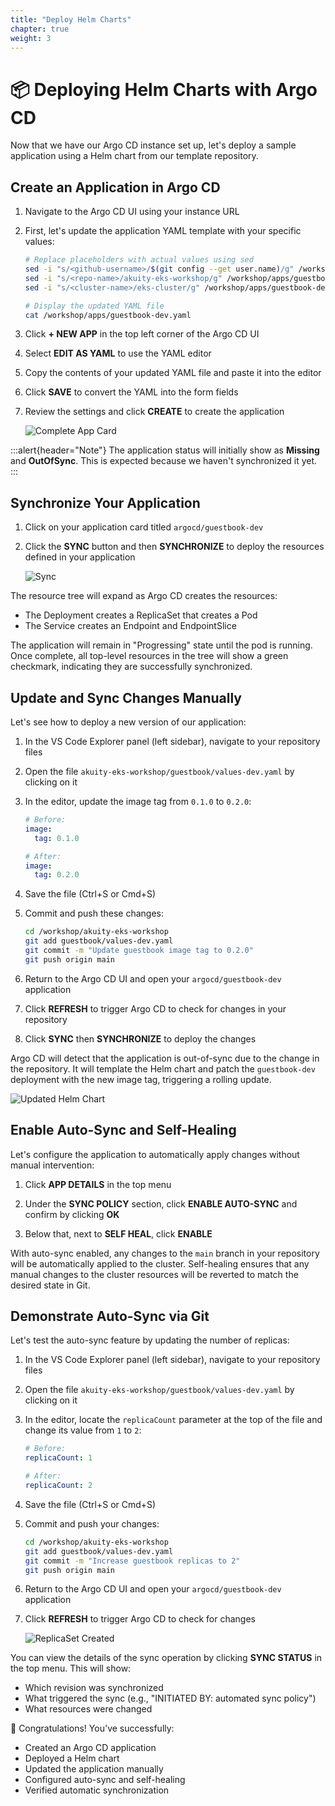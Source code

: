 ```yaml
---
title: "Deploy Helm Charts"
chapter: true
weight: 3
---
```


# 📦 Deploying Helm Charts with Argo CD

Now that we have our Argo CD instance set up, let's deploy a sample application using a Helm chart from our template repository.

## Create an Application in Argo CD

1. Navigate to the Argo CD UI using your instance URL

2. First, let's update the application YAML template with your specific values:

   ```bash
   # Replace placeholders with actual values using sed
   sed -i "s/<github-username>/$(git config --get user.name)/g" /workshop/apps/guestbook-dev.yaml
   sed -i "s/<repo-name>/akuity-eks-workshop/g" /workshop/apps/guestbook-dev.yaml
   sed -i "s/<cluster-name>/eks-cluster/g" /workshop/apps/guestbook-dev.yaml
   
   # Display the updated YAML file
   cat /workshop/apps/guestbook-dev.yaml
   ```

3. Click **+ NEW APP** in the top left corner of the Argo CD UI

4. Select **EDIT AS YAML** to use the YAML editor

5. Copy the contents of your updated YAML file and paste it into the editor

6. Click **SAVE** to convert the YAML into the form fields

7. Review the settings and click **CREATE** to create the application

   ![Complete App Card](/images/ArgoCDCompleteApplication.png)

:::alert{header="Note"}
The application status will initially show as **Missing** and **OutOfSync**. This is expected because we haven't synchronized it yet.
:::

## Synchronize Your Application

1. Click on your application card titled `argocd/guestbook-dev`

2. Click the **SYNC** button and then **SYNCHRONIZE** to deploy the resources defined in your application
   
   ![Sync](/images/ArgoCDSync.png)

The resource tree will expand as Argo CD creates the resources:
- The Deployment creates a ReplicaSet that creates a Pod
- The Service creates an Endpoint and EndpointSlice

The application will remain in "Progressing" state until the pod is running. Once complete, all top-level resources in the tree will show a green checkmark, indicating they are successfully synchronized.

## Update and Sync Changes Manually

Let's see how to deploy a new version of our application:

1. In the VS Code Explorer panel (left sidebar), navigate to your repository files

2. Open the file `akuity-eks-workshop/guestbook/values-dev.yaml` by clicking on it

3. In the editor, update the image tag from `0.1.0` to `0.2.0`:

   ```yaml
   # Before:
   image:
     tag: 0.1.0
   
   # After:
   image:
     tag: 0.2.0
   ```

4. Save the file (Ctrl+S or Cmd+S)

5. Commit and push these changes:

   ```bash
   cd /workshop/akuity-eks-workshop
   git add guestbook/values-dev.yaml
   git commit -m "Update guestbook image tag to 0.2.0"
   git push origin main
   ```

6. Return to the Argo CD UI and open your `argocd/guestbook-dev` application

7. Click **REFRESH** to trigger Argo CD to check for changes in your repository

8. Click **SYNC** then **SYNCHRONIZE** to deploy the changes

Argo CD will detect that the application is out-of-sync due to the change in the repository. It will template the Helm chart and patch the `guestbook-dev` deployment with the new image tag, triggering a rolling update.

![Updated Helm Chart](/images/ImageTagUpdated.png)

## Enable Auto-Sync and Self-Healing

Let's configure the application to automatically apply changes without manual intervention:

1. Click **APP DETAILS** in the top menu

2. Under the **SYNC POLICY** section, click **ENABLE AUTO-SYNC** and confirm by clicking **OK**

3. Below that, next to **SELF HEAL**, click **ENABLE**

With auto-sync enabled, any changes to the `main` branch in your repository will be automatically applied to the cluster. Self-healing ensures that any manual changes to the cluster resources will be reverted to match the desired state in Git.

## Demonstrate Auto-Sync via Git

Let's test the auto-sync feature by updating the number of replicas:

1. In the VS Code Explorer panel (left sidebar), navigate to your repository files

2. Open the file `akuity-eks-workshop/guestbook/values-dev.yaml` by clicking on it

3. In the editor, locate the `replicaCount` parameter at the top of the file and change its value from `1` to `2`:

   ```yaml
   # Before:
   replicaCount: 1
   
   # After:
   replicaCount: 2
   ```

4. Save the file (Ctrl+S or Cmd+S)

5. Commit and push your changes:

   ```bash
   cd /workshop/akuity-eks-workshop
   git add guestbook/values-dev.yaml
   git commit -m "Increase guestbook replicas to 2"
   git push origin main
   ```

6. Return to the Argo CD UI and open your `argocd/guestbook-dev` application

7. Click **REFRESH** to trigger Argo CD to check for changes
   
   ![ReplicaSet Created](/images/ArgoCDReplicaSet.png)

You can view the details of the sync operation by clicking **SYNC STATUS** in the top menu. This will show:
- Which revision was synchronized
- What triggered the sync (e.g., "INITIATED BY: automated sync policy")
- What resources were changed

🎉 Congratulations! You've successfully:
- Created an Argo CD application
- Deployed a Helm chart
- Updated the application manually
- Configured auto-sync and self-healing
- Verified automatic synchronization
